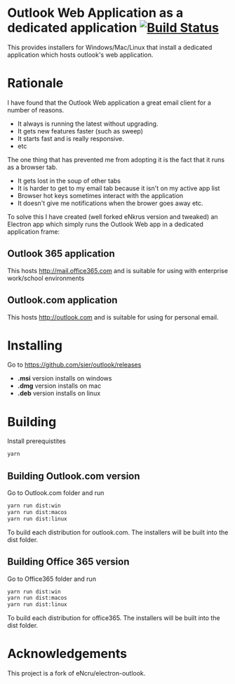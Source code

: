# Outlook Web Application as a dedicated application [![Build Status](https://travis-ci.com/sier/outlook.svg?branch=master)](https://travis-ci.com/sier/outlook)
This provides installers for Windows/Mac/Linux that install a dedicated application which hosts outlook's web application. 

# Rationale
I have found that the Outlook Web application a great email client for a number of reasons.
* It always is running the latest without upgrading.
* It gets new features faster (such as sweep)
* It starts fast and is really responsive.
* etc

The one thing that has prevented me from adopting it is the fact that it runs as a browser tab. 
* It gets lost in the soup of other tabs
* It is harder to get to my email tab because it isn't on my active app list
* Browser hot keys sometimes interact with the application 
* It doesn't give me notifications when the brower goes away
etc.

To solve this I have created (well forked eNkrus version and tweaked) an Electron app which simply runs the Outlook Web app in a dedicated application frame:

## Outlook 365 application
This hosts http://mail.office365.com and is suitable for using with enterprise work/school environments

## Outlook.com application
This hosts http://outlook.com and is suitable for using for personal email.

# Installing
Go to https://github.com/sier/outlook/releases
* **.msi** version installs on windows
* **.dmg** version installs on mac
* **.deb** version installs on linux

# Building
Install prerequistites
```bash
yarn
```

## Building Outlook.com version
Go to Outlook.com folder and run 
```bash
yarn run dist:win
yarn run dist:macos
yarn run dist:linux
``` 
To build each distribution for outlook.com.  The installers will be built into the dist folder.


## Building Office 365 version
Go to Office365  folder and run 
```bash
yarn run dist:win
yarn run dist:macos
yarn run dist:linux
``` 
To build each distribution for office365.  The installers will be built into the dist folder.

# Acknowledgements
This project is a fork of eNcru/electron-outlook. 
